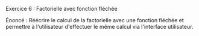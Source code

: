 Exercice 6 : Factorielle avec fonction fléchée

Énoncé :
Réécrire le calcul de la factorielle avec une fonction fléchée et permettre à l'utilisateur d'effectuer le même calcul via l'interface utilisateur.